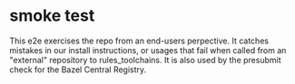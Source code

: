 # smoke test

This e2e exercises the repo from an end-users perpective.
It catches mistakes in our install instructions, or usages that fail when called from an "external" repository to rules_toolchains.
It is also used by the presubmit check for the Bazel Central Registry.
